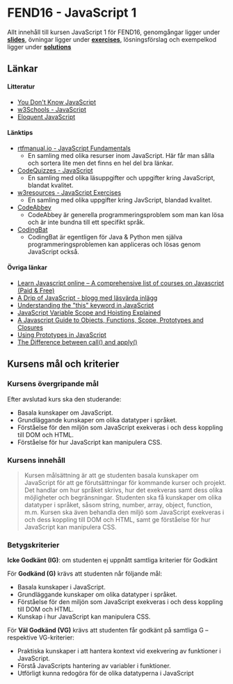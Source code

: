 # FEND16 - JavaScript 1

Allt innehåll till kursen JavaScript 1 för FEND16, genomgångar ligger under **[slides](slides)**, övningar ligger under **[exercises](exercises)**, lösningsförslag och exempelkod ligger under **[solutions](solutions)**

## Länkar

#### Litteratur

* [You Don't Know JavaScript](https://github.com/getify/You-Dont-Know-JS)
* [w3Schools - JavaScript](http://www.w3schools.com/js/default.asp)
* [Eloquent JavaScript](http://eloquentjavascript.net/)

#### Länktips

* [rtfmanual.io - JavaScript Fundamentals](http://www.rtfmanual.io/javascript/fundamentals)
    * En samling med olika resurser inom JavaScript. Här får man sålla och sortera lite men det finns en hel del bra länkar.
* [CodeQuizzes - JavaScript](http://www.codequizzes.com/javascript)
    - En samling med olika läsuppgifter och uppgifter kring JavaScript, blandat kvalitet.
* [w3resources - JavaScript Exercises](http://www.w3resource.com/javascript-exercises/)
    - En samling med olika uppgifter kring JavScript, blandad kvalitet.
* [CodeAbbey](http://www.codeabbey.com/index/task_list)
    - CodeAbbey är generella programmeringsproblem som man kan lösa och är inte bundna till ett specifikt språk.
* [CodingBat](http://codingbat.com/java)
    - CodingBat är egentligen för Java & Python men själva programmeringsproblemen kan appliceras och lösas genom JavaScript också.

#### Övriga länkar

* [Learn Javascript online – A comprehensive list of courses on Javascript (Paid & Free)](http://bafflednerd.com/learn-javascript-online/)
* [A Drip of JavaScript - blogg med läsvärda inlägg](http://adripofjavascript.com/archive.html)
* [Understanding the "this" keyword in JavaScript](http://unschooled.org/2012/03/understanding-javascript-this/)
* [JavaScript Variable Scope and Hoisting Explained](http://javascriptissexy.com/javascript-variable-scope-and-hoisting-explained/)
* [A Javascript Guide to Objects, Functions, Scope, Prototypes and Closures
](http://hangar.runway7.net/javascript/guide)
* [Using Prototypes in JavaScript](https://timkadlec.com/2008/01/using-prototypes-in-javascript/)
* [The Difference between call() and apply()](http://hangar.runway7.net/javascript/difference-call-apply)


## Kursens mål och kriterier

### Kursens övergripande mål
Efter avslutad kurs ska den studerande:
* Basala kunskaper om JavaScript.
* Grundläggande kunskaper om olika datatyper i språket.
* Förståelse för den miljön som JavaScript exekveras i och dess koppling till DOM och HTML.
* Förståelse för hur JavaScript kan manipulera CSS.

### Kursens innehåll
>Kursen målsättning är att ge studenten basala kunskaper om JavaScript för att ge förutsättningar för kommande kurser och projekt. Det handlar om hur språket skrivs, hur det exekveras samt dess olika möjligheter och begränsningar.
Studenten ska få kunskaper om olika datatyper i språket, såsom string, number, array, object, function, m.m.
Kursen ska även behandla den miljö som JavaScript exekveras i och dess koppling till DOM och HTML, samt ge förståelse för hur JavaScript kan manipulera CSS.

### Betygskriterier
__Icke Godkänt (IG)__: om studenten ej uppnått samtliga kriterier för Godkänt 

För __Godkänd (G)__ krävs att studenten når följande mål:
* Basala kunskaper i JavaScript.
* Grundläggande kunskaper om olika datatyper i språket.
* Förståelse för den miljön som JavaScript exekveras i och dess koppling till DOM och HTML.
* Kunskap i hur JavaScript kan manipulera CSS.
 
För __Väl Godkänd (VG)__ krävs att studenten får godkänt på samtliga G – respektive VG-kriterier:
* Praktiska kunskaper i att hantera kontext vid exekvering av funktioner i JavaScript.
* Förstå JavaScripts hantering av variabler i funktioner.
* Utförligt kunna redogöra för de olika datatyperna i JavaScript
